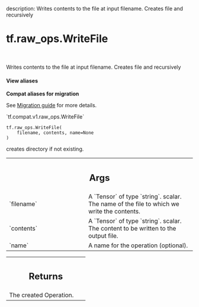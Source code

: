description: Writes contents to the file at input filename. Creates file and recursively

<div itemscope itemtype="http://developers.google.com/ReferenceObject">
<meta itemprop="name" content="tf.raw_ops.WriteFile" />
<meta itemprop="path" content="Stable" />
</div>

# tf.raw_ops.WriteFile

<!-- Insert buttons and diff -->

<table class="tfo-notebook-buttons tfo-api nocontent" align="left">

</table>



Writes contents to the file at input filename. Creates file and recursively

<section class="expandable">
  <h4 class="showalways">View aliases</h4>
  <p>
<b>Compat aliases for migration</b>
<p>See
<a href="https://www.tensorflow.org/guide/migrate">Migration guide</a> for
more details.</p>
<p>`tf.compat.v1.raw_ops.WriteFile`</p>
</p>
</section>

<pre class="devsite-click-to-copy prettyprint lang-py tfo-signature-link">
<code>tf.raw_ops.WriteFile(
    filename, contents, name=None
)
</code></pre>



<!-- Placeholder for "Used in" -->

creates directory if not existing.

<!-- Tabular view -->
 <table class="responsive fixed orange">
<colgroup><col width="214px"><col></colgroup>
<tr><th colspan="2"><h2 class="add-link">Args</h2></th></tr>

<tr>
<td>
`filename`
</td>
<td>
A `Tensor` of type `string`.
scalar. The name of the file to which we write the contents.
</td>
</tr><tr>
<td>
`contents`
</td>
<td>
A `Tensor` of type `string`.
scalar. The content to be written to the output file.
</td>
</tr><tr>
<td>
`name`
</td>
<td>
A name for the operation (optional).
</td>
</tr>
</table>



<!-- Tabular view -->
 <table class="responsive fixed orange">
<colgroup><col width="214px"><col></colgroup>
<tr><th colspan="2"><h2 class="add-link">Returns</h2></th></tr>
<tr class="alt">
<td colspan="2">
The created Operation.
</td>
</tr>

</table>


